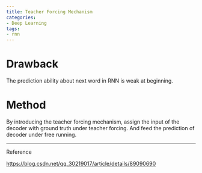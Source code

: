 ```yaml
---
title: Teacher Forcing Mechanism
categories:
- Deep Learning
tags:
- rnn
---
```


# Drawback

The prediction ability about next word in RNN is weak at beginning.

# Method

By introducing the teacher forcing mechanism, assign the input of the decoder with ground truth under teacher forcing. And feed the prediction of decoder under free running.



----

Reference

https://blog.csdn.net/qq_30219017/article/details/89090690